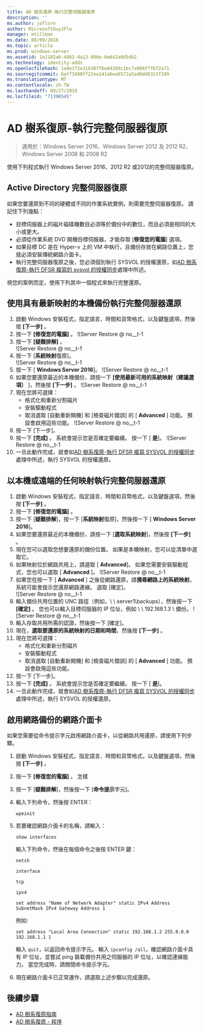 ```yaml
---
title: AD 樹系復原-執行完整伺服器復原
description: ''
ms.author: joflore
author: MicrosoftGuyJFlo
manager: mtillman
ms.date: 08/09/2018
ms.topic: article
ms.prod: windows-server
ms.assetid: 1a1182a6-4462-4a13-806e-0e642a0d5db2
ms.technology: identity-adds
ms.openlocfilehash: 1ade1f2e316387fbe84209c1bc7a986fff6f2a71
ms.sourcegitcommit: 6aff3d88ff22ea141a6ea6572a5ad8dd6321f199
ms.translationtype: MT
ms.contentlocale: zh-TW
ms.lasthandoff: 09/27/2019
ms.locfileid: "71390545"
---
```

# <a name="ad-forest-recovery---performing-a-full-server-recovery"></a>AD 樹系復原-執行完整伺服器復原 

>適用於：Windows Server 2016、Windows Server 2012 及 2012 R2、Windows Server 2008 和 2008 R2

使用下列程式執行 Windows Server 2016、2012 R2 或2012的完整伺服器復原。 

## <a name="active-directory-full-server-recovery"></a>Active Directory 完整伺服器復原

如果您要還原到不同的硬體或不同的作業系統實例，則需要完整伺服器復原。 請記住下列幾點：

- 目標伺服器上的磁片磁碟機數目必須等於備份中的數位，而且必須是相同的大小或更大。
- 必須從作業系統 DVD 開機目標伺服器，才能存取 [**修復您的電腦**] 選項。 
- 如果目標 DC 是在 Hyper-v 上的 VM 中執行，且備份存放在網路位置上，您就必須安裝傳統網路介面卡。 
- 執行完整伺服器復原之後，您必須個別執行 SYSVOL 的授權還原，如[AD 樹系復原-執行 DFSR 複寫的 sysvol 的授權同步](AD-Forest-Recovery-Authoritative-Recovery-SYSVOL.md)處理中所述。

視您的案例而定，使用下列其中一個程式來執行完整還原。 
  
## <a name="perform-a-full-server-restore-with-a-local-backup-with-the-latest-image"></a>使用具有最新映射的本機備份執行完整伺服器還原
  
1. 啟動 Windows 安裝程式，指定語言、時間和貨幣格式，以及鍵盤選項，然後按 **[下一步]** 。 
2. 按一下 **\[修復您的電腦\]** 。
   ![Server Restore @ no__t-1
3. 按一下 **\[疑難排解\]** 。</br>
   ![Server Restore @ no__t-1
4. 按一下 [**系統映射**復原]。</br>
   ![Server Restore @ no__t-1
5. 按一下 [ **Windows Server 2016**]。 
   ![Server Restore @ no__t-1
6. 如果您要還原最近的本機備份，請按一下 **[使用最新可用的系統映射（建議選項）** ]，然後按 **[下一步]** 。
   ![Server Restore @ no__t-1
7. 現在您將可選擇：
   -  格式化和重新分割磁片
   -  安裝驅動程式
   -  取消選取 [自動重新開機] 和 [檢查磁片錯誤] 的 [ **Advanced** ] 功能。 預設會啟用這些功能。
   ![Server Restore @ no__t-1
8. 按一下 [下一步]。
9. 按一下 **[完成]** 。 系統會提示您是否確定要繼續。 按一下 [ **是**]。 
   ![Server Restore @ no__t-1 
10. 一旦此動作完成，就會如[AD 樹系復原-執行 DFSR 複寫 SYSVOL 的授權同步](AD-Forest-Recovery-Authoritative-Recovery-SYSVOL.md)處理中所述，執行 SYSVOL 的授權還原。

## <a name="perform-a-full-server-restore-with-any-image-local-or-remote"></a>以本機或遠端的任何映射執行完整伺服器還原

1. 啟動 Windows 安裝程式，指定語言、時間和貨幣格式，以及鍵盤選項，然後按 **[下一步]** 。 
2. 按一下 **\[修復您的電腦\]** 。</br>
3. 按一下 [**疑難排解**]，按一下 [**系統映射**復原]，然後按一下 [ **Windows Server 2016**]。 
4. 如果您要還原最近的本機備份，請按一下 [**選取系統映射**]，然後按 **[下一步]** 。
5. 現在您可以選取您想要還原的備份位置。 如果是本機映射，您可以從清單中選取它。 
6. 如果映射位於網路共用上，請選取 [ **Advanced**]。 如果您需要安裝驅動程式，您也可以選取 [ **Advanced** ]。
   ![Server Restore @ no__t-1
7. 如果您在按一下 [ **Advanced** ] 之後從網路還原，請**搜尋網路上的系統映射**。 系統可能會提示您還原網路連線。 選取 [確定]。 </br>
   ![Server Restore @ no__t-1
8. 輸入備份共用位置的 UNC 路徑（例如，\\ \ server1\backups），然後按一下 **[確定]** 。 您也可以輸入目標伺服器的 IP 位址，例如 \\ \ 192.168.1.3 \ 備份。 
   ![Server Restore @ no__t-1
9. 輸入存取共用所需的認證，然後按一下 [確定]。 
10. 現在，**選取要還原的系統映射的日期和時間**，然後按 **[下一步]** 。
11. 現在您將可選擇：
    - 格式化和重新分割磁片
    - 安裝驅動程式
    - 取消選取 [自動重新開機] 和 [檢查磁片錯誤] 的 [ **Advanced** ] 功能。 預設會啟用這些功能。
12. 按一下 [下一步]。
13. 按一下 **[完成]** 。 系統會提示您是否確定要繼續。 按一下 [ **是**]。  
14. 一旦此動作完成，就會如[AD 樹系復原-執行 DFSR 複寫 SYSVOL 的授權同步](AD-Forest-Recovery-Authoritative-Recovery-SYSVOL.md)處理中所述，執行 SYSVOL 的授權還原。

## <a name="enabling-the-network-adapter-for-a-network-backup"></a>啟用網路備份的網路介面卡

如果您需要從命令提示字元啟用網路介面卡，以從網路共用還原，請使用下列步驟。

1. 啟動 Windows 安裝程式，指定語言、時間和貨幣格式，以及鍵盤選項，然後按 **[下一步]** 。 
2. 按一下 **\[修復您的電腦\]** 。 怎樣
3. 按一下 [**疑難排解**]，然後按一下 [**命令提示**字元]。 
4. 輸入下列命令，然後按 ENTER：  

   ```  
   wpeinit  
   ```

5. 若要確認網路介面卡的名稱，請輸入：  

   ```  
   show interfaces  
   ```  

   輸入下列命令，然後在每個命令之後按 ENTER 鍵：  

   ```  
   netsh  
   ```  

   ```  
   interface  
   ```  
  
   ```  
   tcp  
   ```  

   ```  
   ipv4  
   ```  
  
   ```  
   set address "Name of Network Adapter" static IPv4 Address SubnetMask IPv4 Gateway Address 1  
   ```  

   例如:  
  
   ```  
   set address "Local Area Connection" static 192.168.1.2 255.0.0.0 192.168.1.1 1  
   ```  

   輸入 `quit`，以返回命令提示字元。 輸入 `ipconfig /all`，確認網路介面卡具有 IP 位址，並嘗試 ping 裝載備份共用之伺服器的 IP 位址，以確認連線能力。 當您完成時，請關閉命令提示字元。 

6. 現在網路介面卡已正常運作，請選取上述步驟以完成還原。

## <a name="next-steps"></a>後續步驟

- [AD 樹系復原指南](AD-Forest-Recovery-Guide.md)
- [AD 樹系復原 - 程序](AD-Forest-Recovery-Procedures.md)
